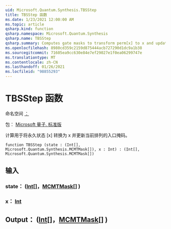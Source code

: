 ```yaml
---
uid: Microsoft.Quantum.Synthesis.TBSStep
title: TBSStep 函数
ms.date: 1/23/2021 12:00:00 AM
ms.topic: article
qsharp.kind: function
qsharp.namespace: Microsoft.Quantum.Synthesis
qsharp.name: TBSStep
qsharp.summary: Computes gate masks to transform perm[x] to x and updates the current permutation.
ms.openlocfilehash: 8980cd359c2159d875444acb727290d1dc9a1b38
ms.sourcegitcommit: 71605ea9cc630e84e7ef29027e1f0ea06299747e
ms.translationtype: MT
ms.contentlocale: zh-CN
ms.lasthandoff: 01/26/2021
ms.locfileid: "98855293"
---
```

# <a name="tbsstep-function"></a>TBSStep 函数

命名空间 [：](xref:Microsoft.Quantum.Synthesis)

包： [Microsoft 量子. 标准版](https://nuget.org/packages/Microsoft.Quantum.Standard)


计算用于将永久状态 [x] 转换为 x 并更新当前排列的入口掩码。

```qsharp
function TBSStep (state : (Int[], Microsoft.Quantum.Synthesis.MCMTMask[]), x : Int) : (Int[], Microsoft.Quantum.Synthesis.MCMTMask[])
```


## <a name="input"></a>输入

### <a name="state--intmcmtmask"></a>state： ([Int](xref:microsoft.quantum.lang-ref.int)[]，[MCMTMask](xref:Microsoft.Quantum.Synthesis.MCMTMask)[] ) 




### <a name="x--int"></a>x： [Int](xref:microsoft.quantum.lang-ref.int)





## <a name="output--intmcmtmask"></a>Output： ([Int](xref:microsoft.quantum.lang-ref.int)[]，[MCMTMask](xref:Microsoft.Quantum.Synthesis.MCMTMask)[] ) 

